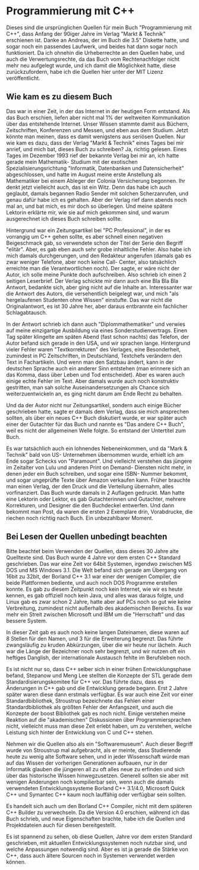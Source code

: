 # Programmierung mit C++

Dieses sind die ursprünglichen Quellen für mein Buch "Programmierung mit C++", dass Anfang der 90iger Jahre im Verlag "Markt & Technik" erschienen ist. Danke an Andreas, der im Buch die 3.5" Diskette hatte, und sogar noch ein passendes Laufwerk, und beides hat dann sogar noch funktioniert. Da ich ohnehin die Urheberrechte an den Quellen habe, und auch die Verwertungsrechte, da das Buch vom Rechtenachfolger nicht mehr neu aufgelegt wurde, und ich damit die Möglichkeit hatte, diese zurückzufordern, habe ich die Quellen hier unter der MIT Lizenz veröffentlicht.  

## Wie kam es zu diesem Buch

Das war in einer Zeit, in der das Internet in der heutigen Form entstand. Als das Buch erschien, liefen aber nicht mal 1% der weltweiten Kommunikation über das entstehende Internet.  Unser Wissen stammte damit aus Büchern, Zeitschriften, Konferenzen und Messen, und eben aus dem Studium. Jetzt könnte man meinen, dass es damit wenigstens aus seriösen Quellen. Nur wie kam es dazu, dass der Verlag "Markt & Technik" eines Tages bei mir anrief, und mich bat, dieses Buch zu schreiben? Ja, richtig gelesen. Eines Tages im Dezember 1993 rief der bekannte Verlag bei mir an, ich hatte gerade mein Mathematik- Studium mit der exotischen Spezialisierungsrichtung "Informatik, Datenbanken und Datensicherheit" abgeschlossen, und hatte im August meine erste Anstellung als Mathematiker bei einem Ableger der Colonia Versicherung begonnen. Ihr denkt jetzt vielleicht auch, das ist ein Witz. Denn das habe ich auch geglaubt, damals begannen Radio Sender mit solchen Scherzanrufen, und genau dafür habe ich es gehalten. Aber der Verlag rief dann abends noch mal an, und bat mich, es mir doch so überlegen. Und meine spätere Lektorin erklärte mir, wie sie auf mich gekommen sind, und warum ausgerechnet ich dieses Buch schreiben sollte.

Hintergrund war ein Zeitungsartikel bei "PC Professional", in der es vorrangig um C++ gehen sollte, es aber schnell einen negativen Beigeschmack gab, so verwendete schon der Titel der Serie den Begriff "elitär". Aber, es gab eben auch sehr grobe inhaltliche Fehler. Also habe ich mich damals durchgerungen, und den Redakteur angerufen (damals gab es zwar weniger Telefone, aber noch keine Call- Center, also tatsächlich erreichte man die Verantwortlichen noch). Der sagte, er wäre nicht der Autor, ich solle meine Punkte doch aufschreiben. Also schrieb ich einen 2 seitigen Leserbrief. Der Verlag schickte mir dann auch eine Bla Bla Bla Antwort, bedankte sich, aber ging nicht auf die Inhalte an. Interessanter war die Antwort des Autors, die versehentlich beigelegt war, und mich "als hergelaufenen Studenten ohne Wissen" einstufte. Das war nicht die Originalantwort, es ist 30 Jahre her, aber daraus entbrannte ein fachlicher Schlagabtausch.

In der Antwort schrieb ich dann auch "Diplommathematiker" und verwies auf meine einzigartige Ausbildung via eines Sonderstudienvertrags. Einen Tag später klingelte am späten Abend  (fast schon nachts) das Telefon, der Autor befand sich gerade in den USA, und wir sprachen lange. Hintergrund vieler Fehler waren "Textkorrekturen" des Verlages, eine Besonderheit, zumindest in PC Zeitschriften, in Deutschland, Textchefs verändern den Text in Fachartikeln. Und wenn man den Satzbau ändert, kann in der deutschen Sprache auch ein anderer Sinn entstehen (man erinnere sich an das Komma, dass über Leben und Tod entscheidet). Aber es waren auch einige echte Fehler im Text. Aber damals wurde auch noch konstruktiv gestritten, man sah solche Auseinandersetzungen als Chance sich weiterzuentwickeln an, es ging nicht darum am Ende Recht zu behalten. 

Und da der Autor nicht nur Zeitungsartikel, sondern auch einige Bücher geschrieben hatte, sagte er damals dem Verlag, dass sie mich ansprechen sollten, als über ein neues C++ Buch diskutiert wurde, er war später auch einer der Gutachter für das Buch und nannte es "Das andere C++ Buch", weil es nicht der allgemeinen Welle folgte. So entstand der Untertitel zum Buch.

Es war tatsächlich auch ein lohnendes Nebeneinkommen, und da "Mark & Technik" bald von US- Unternehmen übernommen wurde, erhielt ich am Ende sogar Schecks von "Paramount". Und vielleicht verstehen das jüngere im Zeitalter von Lulu und anderen Print on Demand- Diensten nicht mehr, in denen jeder ein Buch schreiben, und sogar eine ISBN- Nummer bekommt, und sogar ungeprüfte Texte über Amazon verkaufen kann. Früher brauchte man einen Verlag, der den Druck und die Verteilung übernahm, alles vorfinanziert. Das Buch wurde damals in 2 Auflagen gedruckt. Man hatte eine Lektorin oder Lektor, es gab Gutachterinnen und Gutachter, mehrere Korrekturen, und Designer die den Buchdeckel entwerfen. Und dann bekommt man Post, da waren die ersten 2 Exemplare drin, Vorabdrucke, die riechen noch richtig nach Buch. Ein unbezahlbarer Moment.

## Bei Lesen der Quellen unbedingt beachten

Bitte beachtet beim Verwenden der Quellen, dass dieses 30 Jahre alte Quelltexte sind. Das Buch wurde 4 Jahre vor dem ersten C++ Standard geschrieben. Das war eine Zeit vor 64bit Systemen, irgendwo zwischen MS DOS und MS Windows 3.1. Die Welt befand sich gerade am Übergang von 16bit zu 32bit, der Borland C++ 3.1 war einer der wenigen Compiler, die beide Plattformen bediente, und auch noch DOS Programme erstellen konnte. Es gab zu diesem Zeitpunkt noch kein Internet, wie wir es heute kennen, es gab offiziell noch kein Java, und alles was daraus folgte, und Linux gab es zwar schon 2 Jahre, hatte aber auf PCs noch so gut wie keine Verbreitung, zumindest nicht außerhalb des akademischen Bereichs. Es war mehr ein Streit zwischen Microsoft und IBM um die "Herrschaft" und das bessere System.

In dieser Zeit gab es auch noch keine langen Dateinamen, diese waren auf 8 Stellen für den Namen, und 3 für die Erweiterung begrenzt. Das führte zwangsläufig zu kruden Abkürzungen, über die wir heute nur lächeln. Auch war die Länge der Bezeichner noch sehr begrenzt, und wir nutzen oft ein heftiges Danglish, der internationale Austausch fehlte im Berufsleben noch. 

Es ist nicht nur so, dass C++ selber sich in einer frühen Entwicklungsphase befand, Stepanow und Meng Lee stellten die Konzepte der STL gerade dem Standardisierungskomitee für C++ vor. Das führte dazu, dass es Änderungen in C++ gab und die Entwicklung gerade begann. Erst 2 Jahre später waren diese dann erstmals verfügbar. Es war auch eine Zeit vor einer Standardbibliothek, Stroustrup bezeichnete das Fehlen einer Standardbibliothek als größten Fehler der Anfangszeit, und auch die Konzepte der boost Bibliothek gab es noch nicht. Einige verstehen meine Reaktion auf die "akademischen" Diskussionen über Programmiersprachen nicht, vielleicht muss man diese Zeit erlebt haben, um zu verstehen, welche Leistung sich hinter der Entwicklung von C und C++ stehen.  

Nehmen wir die Quellen also als ein "Softwaremuseum". Auch dieser Begriff wurde von Stroustrup mal aufgebracht, als er meinte, dass Studierende heute zu wenig alte Software sehen, und in jeder Wissenschaft würde man auf das Wissen der vorherigen Generationen aufbauen, nur in der Informatik glauben die jüngeren all zu oft alles neue zu erfinden und sich über das historische Wissen hinwegzusetzen. Generell sollten sie aber mit wenigen Änderungen noch kompilierbar sein, wenn auch die damals verwendeten Entwicklungssysteme Borland C++ 3.1/4.0, Microsoft Quick C++ und Symantec C++ kaum noch lauffähig oder verfügbar sein sollten. 

Es handelt sich auch um den Borland C++ Compiler, nicht mit dem späteren C++ Builder zu verwechseln. Da die Version 4.0 erschien, während ich das Buch schrieb, und neue Eigenschaften brachte, habe ich die Quellen und Projektdateien auch für diesen bereitgestellt.

Es ist spannend zu sehen, ob diese Quellen, Jahre vor dem ersten Standard geschrieben, mit aktuellen Entwicklungssystemen noch nutzbar sind, und welche Anpassungen notwendig sind. Aber es ist ja gerade die Stärke von C++, dass auch ältere Sourcen noch in Systemen verwendet werden können.
